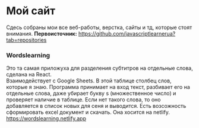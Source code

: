 # Мой сайт

Сдесь собраны мои все веб-работы, верстка, сайты и тд, которые стоят внимания.
**Первоисточник:** https://github.com/javascriptlearnerua?tab=repositories

### Wordslearning

Это та самая приложуха для разделения субтитров на отдельные слова, сделана на React.  
Взаимодействует с Google Sheets. В этой таблице столбец слов, которые я знаю.
Программа принимает на вход текст, разбивает его на отдельные слова, даже убирает букву s (множественное число) и проверяет наличие в таблице. Если нет такого слова, то оно добавляется в список новых для сеня и выводится. Есть возсожность сформировать excel документ и скачать. 
Она хосится на netlify. https://wordslearning.netlify.app
